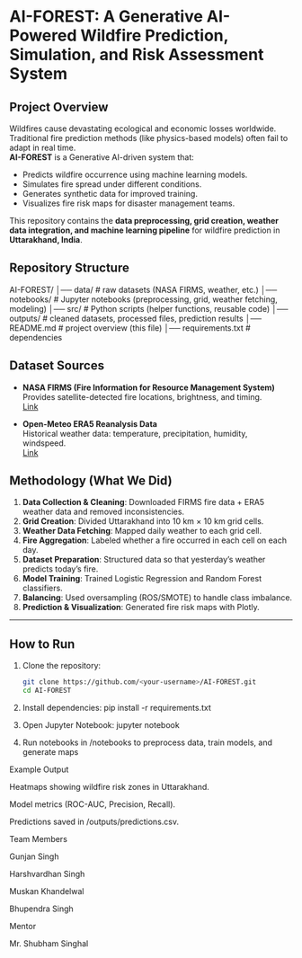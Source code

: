 # AI-FOREST: A Generative AI-Powered Wildfire Prediction, Simulation, and Risk Assessment System

## Project Overview
Wildfires cause devastating ecological and economic losses worldwide. Traditional fire prediction methods (like physics-based models) often fail to adapt in real time.  
**AI-FOREST** is a Generative AI-driven system that:
- Predicts wildfire occurrence using machine learning models.
- Simulates fire spread under different conditions.
- Generates synthetic data for improved training.
- Visualizes fire risk maps for disaster management teams.

This repository contains the **data preprocessing, grid creation, weather data integration, and machine learning pipeline** for wildfire prediction in **Uttarakhand, India**.

## Repository Structure
AI-FOREST/
│── data/ # raw datasets (NASA FIRMS, weather, etc.)
│── notebooks/ # Jupyter notebooks (preprocessing, grid, weather fetching, modeling)
│── src/ # Python scripts (helper functions, reusable code)
│── outputs/ # cleaned datasets, processed files, prediction results
│── README.md # project overview (this file)
│── requirements.txt # dependencies



## Dataset Sources
- **NASA FIRMS (Fire Information for Resource Management System)**  
  Provides satellite-detected fire locations, brightness, and timing.  
  [Link](https://earthdata.nasa.gov/firms)

- **Open-Meteo ERA5 Reanalysis Data**  
  Historical weather data: temperature, precipitation, humidity, windspeed.  
  [Link](https://open-meteo.com/)


## Methodology (What We Did)
1. **Data Collection & Cleaning**: Downloaded FIRMS fire data + ERA5 weather data and removed inconsistencies.  
2. **Grid Creation**: Divided Uttarakhand into 10 km × 10 km grid cells.  
3. **Weather Data Fetching**: Mapped daily weather to each grid cell.  
4. **Fire Aggregation**: Labeled whether a fire occurred in each cell on each day.  
5. **Dataset Preparation**: Structured data so that yesterday’s weather predicts today’s fire.  
6. **Model Training**: Trained Logistic Regression and Random Forest classifiers.  
7. **Balancing**: Used oversampling (ROS/SMOTE) to handle class imbalance.  
8. **Prediction & Visualization**: Generated fire risk maps with Plotly.

---

## How to Run
1. Clone the repository:
   ```bash
   git clone https://github.com/<your-username>/AI-FOREST.git
   cd AI-FOREST

2. Install dependencies:
   pip install -r requirements.txt

3. Open Jupyter Notebook:
   jupyter notebook

4. Run notebooks in /notebooks to preprocess data, train models, and generate maps

Example Output

Heatmaps showing wildfire risk zones in Uttarakhand.

Model metrics (ROC-AUC, Precision, Recall).

Predictions saved in /outputs/predictions.csv.

Team Members

Gunjan Singh

Harshvardhan Singh 

Muskan Khandelwal 

Bhupendra Singh 

Mentor

Mr. Shubham Singhal


